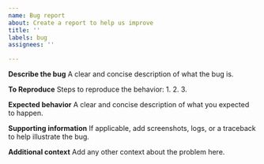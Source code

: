 ```yaml
---
name: Bug report
about: Create a report to help us improve
title: ''
labels: bug
assignees: ''

---
```


**Describe the bug**
A clear and concise description of what the bug is.

**To Reproduce**
Steps to reproduce the behavior:
1.
2.
3. 

**Expected behavior**
A clear and concise description of what you expected to happen.

**Supporting information**
If applicable, add screenshots, logs, or a traceback to help illustrate the bug.

**Additional context**
Add any other context about the problem here.
